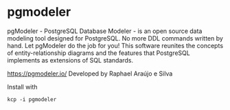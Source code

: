 # pgmodeler
pgModeler - PostgreSQL Database Modeler - is an open source data modeling tool designed for PostgreSQL. No more DDL commands written by hand. Let pgModeler do the job for you! This software reunites the concepts of entity-relationship diagrams and the features that PostgreSQL implements as extensions of SQL standards.

https://pgmodeler.io/
Developed by Raphael Araújo e Silva

Install with
```
kcp -i pgmodeler
```
